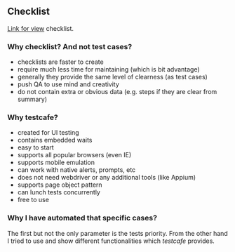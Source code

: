 ## Checklist

[Link for view](https://docs.google.com/spreadsheets/d/1iA8NtPqnfZfIlEBXi9ePbwnU1Lb1C8NXnt9sPy4eZTs/edit?usp=sharing) checklist.

### Why checklist? And not test cases?
- сhecklists are faster to create
- require much less time for maintaining (which is bit advantage)
- generally they provide the same level of clearness (as test cases)
- push QA to use mind and creativity
- do not contain extra or obvious data (e.g. steps if they are clear from summary)

### Why testcafe?

- created for UI testing
- contains embedded waits
- easy to start
- supports all popular browsers (even IE)
- supports mobile emulation 
- can work with native alerts, prompts, etc
- does not need webdriver or any additional tools (like Appium)
- supports page object pattern
- can lunch tests concurrently
- free to use

### Why I have automated that specific cases?

The first but not the only parameter is the tests priority. From the other hand I tried to use and show different functionalities which *testcafe* provides.